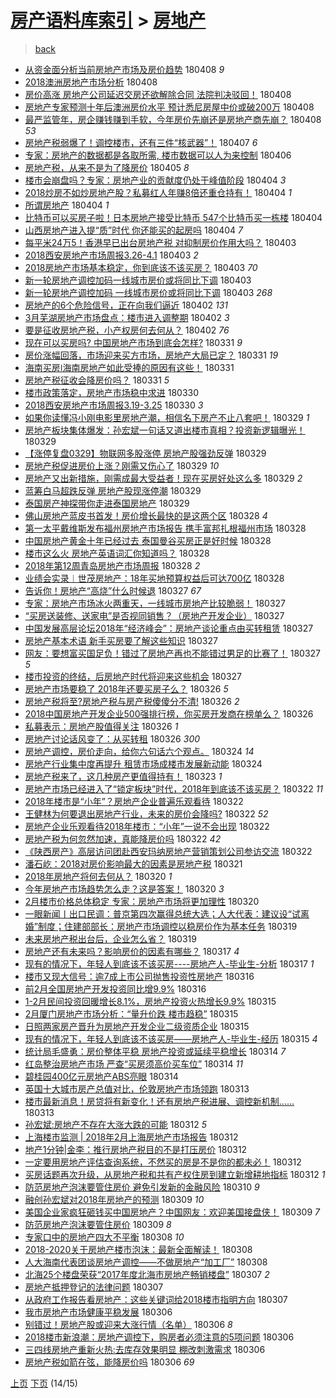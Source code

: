 [房产语料库索引](../../README.md)  > [房地产](房地产.md)
====
> [back](../README.md)

- [从资金面分析当前房地产市场及房价趋势](http://jkwz.applinzi.com/ittc/7089714259003180049.html#%E4%BB%8E%E8%B5%84%E9%87%91%E9%9D%A2%E5%88%86%E6%9E%90%E5%BD%93%E5%89%8D%E6%88%BF%E5%9C%B0%E4%BA%A7%E5%B8%82%E5%9C%BA%E5%8F%8A%E6%88%BF%E4%BB%B7%E8%B6%8B%E5%8A%BF) 180408 *9* 
- [2018澳洲房地产市场分析](http://jkwz.applinzi.com/ittc/7089667493545378826.html#2018%E6%BE%B3%E6%B4%B2%E6%88%BF%E5%9C%B0%E4%BA%A7%E5%B8%82%E5%9C%BA%E5%88%86%E6%9E%90) 180408  
- [房价高涨 房地产公司延迟交房还欲解除合同 法院判决驳回！](http://jkwz.applinzi.com/ittc/7089649838545437702.html#%E6%88%BF%E4%BB%B7%E9%AB%98%E6%B6%A8+%E6%88%BF%E5%9C%B0%E4%BA%A7%E5%85%AC%E5%8F%B8%E5%BB%B6%E8%BF%9F%E4%BA%A4%E6%88%BF%E8%BF%98%E6%AC%B2%E8%A7%A3%E9%99%A4%E5%90%88%E5%90%8C+%E6%B3%95%E9%99%A2%E5%88%A4%E5%86%B3%E9%A9%B3%E5%9B%9E%EF%BC%81) 180408  
- [房地产专家预测十年后澳洲房价水平 预计悉尼房屋中价或破200万](http://jkwz.applinzi.com/ittc/7089544862309549073.html#%E6%88%BF%E5%9C%B0%E4%BA%A7%E4%B8%93%E5%AE%B6%E9%A2%84%E6%B5%8B%E5%8D%81%E5%B9%B4%E5%90%8E%E6%BE%B3%E6%B4%B2%E6%88%BF%E4%BB%B7%E6%B0%B4%E5%B9%B3+%E9%A2%84%E8%AE%A1%E6%82%89%E5%B0%BC%E6%88%BF%E5%B1%8B%E4%B8%AD%E4%BB%B7%E6%88%96%E7%A0%B4200%E4%B8%87) 180408  
- [最严监管年，房企赚钱赚到手软，今年房价先崩还是房地产商先崩？](http://jkwz.applinzi.com/ittc/7089497285744657425.html#%E6%9C%80%E4%B8%A5%E7%9B%91%E7%AE%A1%E5%B9%B4%EF%BC%8C%E6%88%BF%E4%BC%81%E8%B5%9A%E9%92%B1%E8%B5%9A%E5%88%B0%E6%89%8B%E8%BD%AF%EF%BC%8C%E4%BB%8A%E5%B9%B4%E6%88%BF%E4%BB%B7%E5%85%88%E5%B4%A9%E8%BF%98%E6%98%AF%E6%88%BF%E5%9C%B0%E4%BA%A7%E5%95%86%E5%85%88%E5%B4%A9%EF%BC%9F) 180408 *53* 
- [房地产税弱爆了！调控楼市，还有三件“核武器”！](http://jkwz.applinzi.com/ittc/7089268443079771152.html#%E6%88%BF%E5%9C%B0%E4%BA%A7%E7%A8%8E%E5%BC%B1%E7%88%86%E4%BA%86%EF%BC%81%E8%B0%83%E6%8E%A7%E6%A5%BC%E5%B8%82%EF%BC%8C%E8%BF%98%E6%9C%89%E4%B8%89%E4%BB%B6%E2%80%9C%E6%A0%B8%E6%AD%A6%E5%99%A8%E2%80%9D%EF%BC%81) 180407 *6* 
- [专家：房地产的数据都是各取所需, 楼市数据可以人为来控制](http://jkwz.applinzi.com/ittc/7088847467615618059.html#%E4%B8%93%E5%AE%B6%EF%BC%9A%E6%88%BF%E5%9C%B0%E4%BA%A7%E7%9A%84%E6%95%B0%E6%8D%AE%E9%83%BD%E6%98%AF%E5%90%84%E5%8F%96%E6%89%80%E9%9C%80%2C+%E6%A5%BC%E5%B8%82%E6%95%B0%E6%8D%AE%E5%8F%AF%E4%BB%A5%E4%BA%BA%E4%B8%BA%E6%9D%A5%E6%8E%A7%E5%88%B6) 180406  
- [房地产税，从来不是为了降房价](http://jkwz.applinzi.com/ittc/7088538697068971019.html#%E6%88%BF%E5%9C%B0%E4%BA%A7%E7%A8%8E%EF%BC%8C%E4%BB%8E%E6%9D%A5%E4%B8%8D%E6%98%AF%E4%B8%BA%E4%BA%86%E9%99%8D%E6%88%BF%E4%BB%B7) 180405 *8* 
- [楼市会崩盘吗？专家：房地产业的贡献度仍处于峰值阶段](http://jkwz.applinzi.com/ittc/7088206471810778129.html#%E6%A5%BC%E5%B8%82%E4%BC%9A%E5%B4%A9%E7%9B%98%E5%90%97%EF%BC%9F%E4%B8%93%E5%AE%B6%EF%BC%9A%E6%88%BF%E5%9C%B0%E4%BA%A7%E4%B8%9A%E7%9A%84%E8%B4%A1%E7%8C%AE%E5%BA%A6%E4%BB%8D%E5%A4%84%E4%BA%8E%E5%B3%B0%E5%80%BC%E9%98%B6%E6%AE%B5) 180404 *3* 
- [2018炒房不如炒房地产股？私募红人年赚8倍还重仓持有！](http://jkwz.applinzi.com/ittc/7088132678778094598.html#2018%E7%82%92%E6%88%BF%E4%B8%8D%E5%A6%82%E7%82%92%E6%88%BF%E5%9C%B0%E4%BA%A7%E8%82%A1%EF%BC%9F%E7%A7%81%E5%8B%9F%E7%BA%A2%E4%BA%BA%E5%B9%B4%E8%B5%9A8%E5%80%8D%E8%BF%98%E9%87%8D%E4%BB%93%E6%8C%81%E6%9C%89%EF%BC%81) 180404 *1* 
- [所谓房地产](http://jkwz.applinzi.com/ittc/7088067734057518091.html#%E6%89%80%E8%B0%93%E6%88%BF%E5%9C%B0%E4%BA%A7) 180404 *1* 
- [比特币可以买房子啦！日本房地产接受比特币 547个比特币买一栋楼](http://jkwz.applinzi.com/ittc/7088064782651622407.html#%E6%AF%94%E7%89%B9%E5%B8%81%E5%8F%AF%E4%BB%A5%E4%B9%B0%E6%88%BF%E5%AD%90%E5%95%A6%EF%BC%81%E6%97%A5%E6%9C%AC%E6%88%BF%E5%9C%B0%E4%BA%A7%E6%8E%A5%E5%8F%97%E6%AF%94%E7%89%B9%E5%B8%81+547%E4%B8%AA%E6%AF%94%E7%89%B9%E5%B8%81%E4%B9%B0%E4%B8%80%E6%A0%8B%E6%A5%BC) 180404  
- [山西房地产进入提“质”时代 你还能买的起房吗](http://jkwz.applinzi.com/ittc/7088050770371150855.html#%E5%B1%B1%E8%A5%BF%E6%88%BF%E5%9C%B0%E4%BA%A7%E8%BF%9B%E5%85%A5%E6%8F%90%E2%80%9C%E8%B4%A8%E2%80%9D%E6%97%B6%E4%BB%A3+%E4%BD%A0%E8%BF%98%E8%83%BD%E4%B9%B0%E7%9A%84%E8%B5%B7%E6%88%BF%E5%90%97) 180404 *7* 
- [每平米24万5！香港早已出台房地产税 对抑制房价作用大吗？](http://jkwz.applinzi.com/ittc/7087779764083622929.html#%E6%AF%8F%E5%B9%B3%E7%B1%B324%E4%B8%875%EF%BC%81%E9%A6%99%E6%B8%AF%E6%97%A9%E5%B7%B2%E5%87%BA%E5%8F%B0%E6%88%BF%E5%9C%B0%E4%BA%A7%E7%A8%8E+%E5%AF%B9%E6%8A%91%E5%88%B6%E6%88%BF%E4%BB%B7%E4%BD%9C%E7%94%A8%E5%A4%A7%E5%90%97%EF%BC%9F) 180403  
- [2018西安房地产市场周报3.26-4.1](http://jkwz.applinzi.com/ittc/7087771362951431178.html#2018%E8%A5%BF%E5%AE%89%E6%88%BF%E5%9C%B0%E4%BA%A7%E5%B8%82%E5%9C%BA%E5%91%A8%E6%8A%A53.26-4.1) 180403 *2* 
- [2018房地产市场基本稳定，你到底该不该买房？](http://jkwz.applinzi.com/ittc/7087738000350118919.html#2018%E6%88%BF%E5%9C%B0%E4%BA%A7%E5%B8%82%E5%9C%BA%E5%9F%BA%E6%9C%AC%E7%A8%B3%E5%AE%9A%EF%BC%8C%E4%BD%A0%E5%88%B0%E5%BA%95%E8%AF%A5%E4%B8%8D%E8%AF%A5%E4%B9%B0%E6%88%BF%EF%BC%9F) 180403 *70* 
- [新一轮房地产调控加码一线城市房价或将同比下调](http://jkwz.applinzi.com/ittc/7087663317512619015.html#%E6%96%B0%E4%B8%80%E8%BD%AE%E6%88%BF%E5%9C%B0%E4%BA%A7%E8%B0%83%E6%8E%A7%E5%8A%A0%E7%A0%81%E4%B8%80%E7%BA%BF%E5%9F%8E%E5%B8%82%E6%88%BF%E4%BB%B7%E6%88%96%E5%B0%86%E5%90%8C%E6%AF%94%E4%B8%8B%E8%B0%83) 180403  
- [新一轮房地产调控加码 一线城市房价或将同比下调](http://jkwz.applinzi.com/ittc/7087646378513925131.html#%E6%96%B0%E4%B8%80%E8%BD%AE%E6%88%BF%E5%9C%B0%E4%BA%A7%E8%B0%83%E6%8E%A7%E5%8A%A0%E7%A0%81+%E4%B8%80%E7%BA%BF%E5%9F%8E%E5%B8%82%E6%88%BF%E4%BB%B7%E6%88%96%E5%B0%86%E5%90%8C%E6%AF%94%E4%B8%8B%E8%B0%83) 180403 *268* 
- [房地产的6个危险信号，正在向我们逼近](http://jkwz.applinzi.com/ittc/7087436902452167687.html#%E6%88%BF%E5%9C%B0%E4%BA%A7%E7%9A%846%E4%B8%AA%E5%8D%B1%E9%99%A9%E4%BF%A1%E5%8F%B7%EF%BC%8C%E6%AD%A3%E5%9C%A8%E5%90%91%E6%88%91%E4%BB%AC%E9%80%BC%E8%BF%91) 180402 *131* 
- [3月芜湖房地产市场盘点：楼市进入调整期](http://jkwz.applinzi.com/ittc/7087344026225476615.html#3%E6%9C%88%E8%8A%9C%E6%B9%96%E6%88%BF%E5%9C%B0%E4%BA%A7%E5%B8%82%E5%9C%BA%E7%9B%98%E7%82%B9%EF%BC%9A%E6%A5%BC%E5%B8%82%E8%BF%9B%E5%85%A5%E8%B0%83%E6%95%B4%E6%9C%9F) 180402 *3* 
- [要是征收房地产税，小产权房何去何从？](http://jkwz.applinzi.com/ittc/7087291353551864848.html#%E8%A6%81%E6%98%AF%E5%BE%81%E6%94%B6%E6%88%BF%E5%9C%B0%E4%BA%A7%E7%A8%8E%EF%BC%8C%E5%B0%8F%E4%BA%A7%E6%9D%83%E6%88%BF%E4%BD%95%E5%8E%BB%E4%BD%95%E4%BB%8E%EF%BC%9F) 180402 *76* 
- [现在可以买房吗? 中国房地产市场到底会怎样?](http://jkwz.applinzi.com/ittc/7086748365092291590.html#%E7%8E%B0%E5%9C%A8%E5%8F%AF%E4%BB%A5%E4%B9%B0%E6%88%BF%E5%90%97%3F+%E4%B8%AD%E5%9B%BD%E6%88%BF%E5%9C%B0%E4%BA%A7%E5%B8%82%E5%9C%BA%E5%88%B0%E5%BA%95%E4%BC%9A%E6%80%8E%E6%A0%B7%3F) 180331 *9* 
- [房价涨幅回落，市场迎来买方市场，房地产大局已定？](http://jkwz.applinzi.com/ittc/7086721203941409802.html#%E6%88%BF%E4%BB%B7%E6%B6%A8%E5%B9%85%E5%9B%9E%E8%90%BD%EF%BC%8C%E5%B8%82%E5%9C%BA%E8%BF%8E%E6%9D%A5%E4%B9%B0%E6%96%B9%E5%B8%82%E5%9C%BA%EF%BC%8C%E6%88%BF%E5%9C%B0%E4%BA%A7%E5%A4%A7%E5%B1%80%E5%B7%B2%E5%AE%9A%EF%BC%9F) 180331 *19* 
- [海南买房ǀ海南房地产如此受捧的原因有这些！](http://jkwz.applinzi.com/ittc/7086671173918393360.html#%E6%B5%B7%E5%8D%97%E4%B9%B0%E6%88%BF%C7%80%E6%B5%B7%E5%8D%97%E6%88%BF%E5%9C%B0%E4%BA%A7%E5%A6%82%E6%AD%A4%E5%8F%97%E6%8D%A7%E7%9A%84%E5%8E%9F%E5%9B%A0%E6%9C%89%E8%BF%99%E4%BA%9B%EF%BC%81) 180331  
- [房地产税征收会降房价吗？](http://jkwz.applinzi.com/ittc/7086544951318152203.html#%E6%88%BF%E5%9C%B0%E4%BA%A7%E7%A8%8E%E5%BE%81%E6%94%B6%E4%BC%9A%E9%99%8D%E6%88%BF%E4%BB%B7%E5%90%97%EF%BC%9F) 180331 *5* 
- [楼市政策落定，房地产市场稳中求进](http://jkwz.applinzi.com/ittc/7086289785574654983.html#%E6%A5%BC%E5%B8%82%E6%94%BF%E7%AD%96%E8%90%BD%E5%AE%9A%EF%BC%8C%E6%88%BF%E5%9C%B0%E4%BA%A7%E5%B8%82%E5%9C%BA%E7%A8%B3%E4%B8%AD%E6%B1%82%E8%BF%9B) 180330  
- [2018西安房地产市场周报3.19-3.25](http://jkwz.applinzi.com/ittc/7086270232706679819.html#2018%E8%A5%BF%E5%AE%89%E6%88%BF%E5%9C%B0%E4%BA%A7%E5%B8%82%E5%9C%BA%E5%91%A8%E6%8A%A53.19-3.25) 180330 *3* 
- [如果你读懂冯小刚电影里房地产潮，相信名下房产不止八套吧！](http://jkwz.applinzi.com/ittc/7085963984857728010.html#%E5%A6%82%E6%9E%9C%E4%BD%A0%E8%AF%BB%E6%87%82%E5%86%AF%E5%B0%8F%E5%88%9A%E7%94%B5%E5%BD%B1%E9%87%8C%E6%88%BF%E5%9C%B0%E4%BA%A7%E6%BD%AE%EF%BC%8C%E7%9B%B8%E4%BF%A1%E5%90%8D%E4%B8%8B%E6%88%BF%E4%BA%A7%E4%B8%8D%E6%AD%A2%E5%85%AB%E5%A5%97%E5%90%A7%EF%BC%81) 180329 *1* 
- [房地产板块集体爆发：孙宏斌一句话又道出楼市真相？投资新逻辑曝光！](http://jkwz.applinzi.com/ittc/7085945771834999824.html#%E6%88%BF%E5%9C%B0%E4%BA%A7%E6%9D%BF%E5%9D%97%E9%9B%86%E4%BD%93%E7%88%86%E5%8F%91%EF%BC%9A%E5%AD%99%E5%AE%8F%E6%96%8C%E4%B8%80%E5%8F%A5%E8%AF%9D%E5%8F%88%E9%81%93%E5%87%BA%E6%A5%BC%E5%B8%82%E7%9C%9F%E7%9B%B8%EF%BC%9F%E6%8A%95%E8%B5%84%E6%96%B0%E9%80%BB%E8%BE%91%E6%9B%9D%E5%85%89%EF%BC%81) 180329  
- [【涨停复盘0329】物联网多股涨停 房地产股强劲反弹](http://jkwz.applinzi.com/ittc/7085938441206629393.html#%E3%80%90%E6%B6%A8%E5%81%9C%E5%A4%8D%E7%9B%980329%E3%80%91%E7%89%A9%E8%81%94%E7%BD%91%E5%A4%9A%E8%82%A1%E6%B6%A8%E5%81%9C+%E6%88%BF%E5%9C%B0%E4%BA%A7%E8%82%A1%E5%BC%BA%E5%8A%B2%E5%8F%8D%E5%BC%B9) 180329  
- [房地产税促进房价上涨？刚需又伤心了](http://jkwz.applinzi.com/ittc/7085924267869078539.html#%E6%88%BF%E5%9C%B0%E4%BA%A7%E7%A8%8E%E4%BF%83%E8%BF%9B%E6%88%BF%E4%BB%B7%E4%B8%8A%E6%B6%A8%EF%BC%9F%E5%88%9A%E9%9C%80%E5%8F%88%E4%BC%A4%E5%BF%83%E4%BA%86) 180329 *10* 
- [房地产又出新措施，刚需成最大受益者！现在买房好处这么多](http://jkwz.applinzi.com/ittc/7085917487634056202.html#%E6%88%BF%E5%9C%B0%E4%BA%A7%E5%8F%88%E5%87%BA%E6%96%B0%E6%8E%AA%E6%96%BD%EF%BC%8C%E5%88%9A%E9%9C%80%E6%88%90%E6%9C%80%E5%A4%A7%E5%8F%97%E7%9B%8A%E8%80%85%EF%BC%81%E7%8E%B0%E5%9C%A8%E4%B9%B0%E6%88%BF%E5%A5%BD%E5%A4%84%E8%BF%99%E4%B9%88%E5%A4%9A) 180329 *2* 
- [蓝筹白马超跌反弹 房地产股现涨停潮](http://jkwz.applinzi.com/ittc/7085915374921188362.html#%E8%93%9D%E7%AD%B9%E7%99%BD%E9%A9%AC%E8%B6%85%E8%B7%8C%E5%8F%8D%E5%BC%B9+%E6%88%BF%E5%9C%B0%E4%BA%A7%E8%82%A1%E7%8E%B0%E6%B6%A8%E5%81%9C%E6%BD%AE) 180329  
- [泰国房产神探带你走进泰国房地产](http://jkwz.applinzi.com/ittc/7085850386865062919.html#%E6%B3%B0%E5%9B%BD%E6%88%BF%E4%BA%A7%E7%A5%9E%E6%8E%A2%E5%B8%A6%E4%BD%A0%E8%B5%B0%E8%BF%9B%E6%B3%B0%E5%9B%BD%E6%88%BF%E5%9C%B0%E4%BA%A7) 180329  
- [佛山房地产蓝皮书首发！房价增长最快的是这两个区](http://jkwz.applinzi.com/ittc/7085622605229065227.html#%E4%BD%9B%E5%B1%B1%E6%88%BF%E5%9C%B0%E4%BA%A7%E8%93%9D%E7%9A%AE%E4%B9%A6%E9%A6%96%E5%8F%91%EF%BC%81%E6%88%BF%E4%BB%B7%E5%A2%9E%E9%95%BF%E6%9C%80%E5%BF%AB%E7%9A%84%E6%98%AF%E8%BF%99%E4%B8%A4%E4%B8%AA%E5%8C%BA) 180328 *4* 
- [第一太平戴维斯发布福州房地产市场报告 携手富邦扎根福州市场](http://jkwz.applinzi.com/ittc/7085551214639186955.html#%E7%AC%AC%E4%B8%80%E5%A4%AA%E5%B9%B3%E6%88%B4%E7%BB%B4%E6%96%AF%E5%8F%91%E5%B8%83%E7%A6%8F%E5%B7%9E%E6%88%BF%E5%9C%B0%E4%BA%A7%E5%B8%82%E5%9C%BA%E6%8A%A5%E5%91%8A+%E6%90%BA%E6%89%8B%E5%AF%8C%E9%82%A6%E6%89%8E%E6%A0%B9%E7%A6%8F%E5%B7%9E%E5%B8%82%E5%9C%BA) 180328  
- [中国房地产黄金十年已经过去 泰国曼谷买房正是好时候](http://jkwz.applinzi.com/ittc/7085537095072613392.html#%E4%B8%AD%E5%9B%BD%E6%88%BF%E5%9C%B0%E4%BA%A7%E9%BB%84%E9%87%91%E5%8D%81%E5%B9%B4%E5%B7%B2%E7%BB%8F%E8%BF%87%E5%8E%BB+%E6%B3%B0%E5%9B%BD%E6%9B%BC%E8%B0%B7%E4%B9%B0%E6%88%BF%E6%AD%A3%E6%98%AF%E5%A5%BD%E6%97%B6%E5%80%99) 180328  
- [楼市这么火 房地产英语词汇你知道吗？](http://jkwz.applinzi.com/ittc/7085497129667920912.html#%E6%A5%BC%E5%B8%82%E8%BF%99%E4%B9%88%E7%81%AB+%E6%88%BF%E5%9C%B0%E4%BA%A7%E8%8B%B1%E8%AF%AD%E8%AF%8D%E6%B1%87%E4%BD%A0%E7%9F%A5%E9%81%93%E5%90%97%EF%BC%9F) 180328  
- [2018年第12周青岛房地产市场周报](http://jkwz.applinzi.com/ittc/7085470469614732299.html#2018%E5%B9%B4%E7%AC%AC12%E5%91%A8%E9%9D%92%E5%B2%9B%E6%88%BF%E5%9C%B0%E4%BA%A7%E5%B8%82%E5%9C%BA%E5%91%A8%E6%8A%A5) 180328 *2* 
- [业绩会实录︱世茂房地产：18年买地预算权益后可达700亿](http://jkwz.applinzi.com/ittc/7085463418016629777.html#%E4%B8%9A%E7%BB%A9%E4%BC%9A%E5%AE%9E%E5%BD%95%EF%B8%B1%E4%B8%96%E8%8C%82%E6%88%BF%E5%9C%B0%E4%BA%A7%EF%BC%9A18%E5%B9%B4%E4%B9%B0%E5%9C%B0%E9%A2%84%E7%AE%97%E6%9D%83%E7%9B%8A%E5%90%8E%E5%8F%AF%E8%BE%BE700%E4%BA%BF) 180328  
- [告诉你！房地产“高烧”什么时候退](http://jkwz.applinzi.com/ittc/7085094652946678801.html#%E5%91%8A%E8%AF%89%E4%BD%A0%EF%BC%81%E6%88%BF%E5%9C%B0%E4%BA%A7%E2%80%9C%E9%AB%98%E7%83%A7%E2%80%9D%E4%BB%80%E4%B9%88%E6%97%B6%E5%80%99%E9%80%80) 180327 *67* 
- [专家：房地产市场冰火两重天，一线城市房地产比较脆弱！](http://jkwz.applinzi.com/ittc/7085215601545184272.html#%E4%B8%93%E5%AE%B6%EF%BC%9A%E6%88%BF%E5%9C%B0%E4%BA%A7%E5%B8%82%E5%9C%BA%E5%86%B0%E7%81%AB%E4%B8%A4%E9%87%8D%E5%A4%A9%EF%BC%8C%E4%B8%80%E7%BA%BF%E5%9F%8E%E5%B8%82%E6%88%BF%E5%9C%B0%E4%BA%A7%E6%AF%94%E8%BE%83%E8%84%86%E5%BC%B1%EF%BC%81) 180327  
- [“买房送装修、送家电”是否视同销售？（房地产开发企业）](http://jkwz.applinzi.com/ittc/7085150177692484625.html#%E2%80%9C%E4%B9%B0%E6%88%BF%E9%80%81%E8%A3%85%E4%BF%AE%E3%80%81%E9%80%81%E5%AE%B6%E7%94%B5%E2%80%9D%E6%98%AF%E5%90%A6%E8%A7%86%E5%90%8C%E9%94%80%E5%94%AE%EF%BC%9F%EF%BC%88%E6%88%BF%E5%9C%B0%E4%BA%A7%E5%BC%80%E5%8F%91%E4%BC%81%E4%B8%9A%EF%BC%89) 180327  
- [中国发展高层论坛2018年“经济峰会”：房地产谈论重点由买转租赁](http://jkwz.applinzi.com/ittc/7085117042669913099.html#%E4%B8%AD%E5%9B%BD%E5%8F%91%E5%B1%95%E9%AB%98%E5%B1%82%E8%AE%BA%E5%9D%9B2018%E5%B9%B4%E2%80%9C%E7%BB%8F%E6%B5%8E%E5%B3%B0%E4%BC%9A%E2%80%9D%EF%BC%9A%E6%88%BF%E5%9C%B0%E4%BA%A7%E8%B0%88%E8%AE%BA%E9%87%8D%E7%82%B9%E7%94%B1%E4%B9%B0%E8%BD%AC%E7%A7%9F%E8%B5%81) 180327  
- [房地产基本术语 新手买房要了解这些知识](http://jkwz.applinzi.com/ittc/7085096474037978128.html#%E6%88%BF%E5%9C%B0%E4%BA%A7%E5%9F%BA%E6%9C%AC%E6%9C%AF%E8%AF%AD+%E6%96%B0%E6%89%8B%E4%B9%B0%E6%88%BF%E8%A6%81%E4%BA%86%E8%A7%A3%E8%BF%99%E4%BA%9B%E7%9F%A5%E8%AF%86) 180327  
- [网友：要想富买国足负！错过了房地产再也不能错过男足的比赛了！](http://jkwz.applinzi.com/ittc/7084913917635855366.html#%E7%BD%91%E5%8F%8B%EF%BC%9A%E8%A6%81%E6%83%B3%E5%AF%8C%E4%B9%B0%E5%9B%BD%E8%B6%B3%E8%B4%9F%EF%BC%81%E9%94%99%E8%BF%87%E4%BA%86%E6%88%BF%E5%9C%B0%E4%BA%A7%E5%86%8D%E4%B9%9F%E4%B8%8D%E8%83%BD%E9%94%99%E8%BF%87%E7%94%B7%E8%B6%B3%E7%9A%84%E6%AF%94%E8%B5%9B%E4%BA%86%EF%BC%81) 180327 *5* 
- [楼市投资的终结，后房地产时代将迎来这些机会](http://jkwz.applinzi.com/ittc/7085079605415511050.html#%E6%A5%BC%E5%B8%82%E6%8A%95%E8%B5%84%E7%9A%84%E7%BB%88%E7%BB%93%EF%BC%8C%E5%90%8E%E6%88%BF%E5%9C%B0%E4%BA%A7%E6%97%B6%E4%BB%A3%E5%B0%86%E8%BF%8E%E6%9D%A5%E8%BF%99%E4%BA%9B%E6%9C%BA%E4%BC%9A) 180327  
- [房地产市场要稳了 2018年还要买房子么？](http://jkwz.applinzi.com/ittc/7084841181701997575.html#%E6%88%BF%E5%9C%B0%E4%BA%A7%E5%B8%82%E5%9C%BA%E8%A6%81%E7%A8%B3%E4%BA%86+2018%E5%B9%B4%E8%BF%98%E8%A6%81%E4%B9%B0%E6%88%BF%E5%AD%90%E4%B9%88%EF%BC%9F) 180326 *5* 
- [房地产税将至?房地产税与房产税傻傻分不清!](http://jkwz.applinzi.com/ittc/7084801163264525322.html#%E6%88%BF%E5%9C%B0%E4%BA%A7%E7%A8%8E%E5%B0%86%E8%87%B3%3F%E6%88%BF%E5%9C%B0%E4%BA%A7%E7%A8%8E%E4%B8%8E%E6%88%BF%E4%BA%A7%E7%A8%8E%E5%82%BB%E5%82%BB%E5%88%86%E4%B8%8D%E6%B8%85%21) 180326 *2* 
- [2018中国房地产开发企业500强排行榜，你买房开发商在榜单么？](http://jkwz.applinzi.com/ittc/7084789229152633866.html#2018%E4%B8%AD%E5%9B%BD%E6%88%BF%E5%9C%B0%E4%BA%A7%E5%BC%80%E5%8F%91%E4%BC%81%E4%B8%9A500%E5%BC%BA%E6%8E%92%E8%A1%8C%E6%A6%9C%EF%BC%8C%E4%BD%A0%E4%B9%B0%E6%88%BF%E5%BC%80%E5%8F%91%E5%95%86%E5%9C%A8%E6%A6%9C%E5%8D%95%E4%B9%88%EF%BC%9F) 180326  
- [私募表示：房地产股值得关注](http://jkwz.applinzi.com/ittc/7084693629165896720.html#%E7%A7%81%E5%8B%9F%E8%A1%A8%E7%A4%BA%EF%BC%9A%E6%88%BF%E5%9C%B0%E4%BA%A7%E8%82%A1%E5%80%BC%E5%BE%97%E5%85%B3%E6%B3%A8) 180326 *1* 
- [房地产讨论话风变了：从买转租](http://jkwz.applinzi.com/ittc/7084677579036689415.html#%E6%88%BF%E5%9C%B0%E4%BA%A7%E8%AE%A8%E8%AE%BA%E8%AF%9D%E9%A3%8E%E5%8F%98%E4%BA%86%EF%BC%9A%E4%BB%8E%E4%B9%B0%E8%BD%AC%E7%A7%9F) 180326 *300* 
- [房地产调控，房价走向，给你六句话六个观点。](http://jkwz.applinzi.com/ittc/7084096708890067985.html#%E6%88%BF%E5%9C%B0%E4%BA%A7%E8%B0%83%E6%8E%A7%EF%BC%8C%E6%88%BF%E4%BB%B7%E8%B5%B0%E5%90%91%EF%BC%8C%E7%BB%99%E4%BD%A0%E5%85%AD%E5%8F%A5%E8%AF%9D%E5%85%AD%E4%B8%AA%E8%A7%82%E7%82%B9%E3%80%82) 180324 *14* 
- [房地产行业集中度再提升 租赁市场成楼市发展新动能](http://jkwz.applinzi.com/ittc/7083998799536325639.html#%E6%88%BF%E5%9C%B0%E4%BA%A7%E8%A1%8C%E4%B8%9A%E9%9B%86%E4%B8%AD%E5%BA%A6%E5%86%8D%E6%8F%90%E5%8D%87+%E7%A7%9F%E8%B5%81%E5%B8%82%E5%9C%BA%E6%88%90%E6%A5%BC%E5%B8%82%E5%8F%91%E5%B1%95%E6%96%B0%E5%8A%A8%E8%83%BD) 180324  
- [房地产税来了，这几种房产更值得持有！](http://jkwz.applinzi.com/ittc/7083662808892048400.html#%E6%88%BF%E5%9C%B0%E4%BA%A7%E7%A8%8E%E6%9D%A5%E4%BA%86%EF%BC%8C%E8%BF%99%E5%87%A0%E7%A7%8D%E6%88%BF%E4%BA%A7%E6%9B%B4%E5%80%BC%E5%BE%97%E6%8C%81%E6%9C%89%EF%BC%81) 180323 *1* 
- [房地产市场已经进入了“锁定板块”时代，2018年到底该不该买房？](http://jkwz.applinzi.com/ittc/7083429880677270544.html#%E6%88%BF%E5%9C%B0%E4%BA%A7%E5%B8%82%E5%9C%BA%E5%B7%B2%E7%BB%8F%E8%BF%9B%E5%85%A5%E4%BA%86%E2%80%9C%E9%94%81%E5%AE%9A%E6%9D%BF%E5%9D%97%E2%80%9D%E6%97%B6%E4%BB%A3%EF%BC%8C2018%E5%B9%B4%E5%88%B0%E5%BA%95%E8%AF%A5%E4%B8%8D%E8%AF%A5%E4%B9%B0%E6%88%BF%EF%BC%9F) 180322 *11* 
- [2018年楼市是“小年”？房地产企业普遍乐观看待](http://jkwz.applinzi.com/ittc/7083416629583283206.html#2018%E5%B9%B4%E6%A5%BC%E5%B8%82%E6%98%AF%E2%80%9C%E5%B0%8F%E5%B9%B4%E2%80%9D%EF%BC%9F%E6%88%BF%E5%9C%B0%E4%BA%A7%E4%BC%81%E4%B8%9A%E6%99%AE%E9%81%8D%E4%B9%90%E8%A7%82%E7%9C%8B%E5%BE%85) 180322  
- [王健林为何要退出房地产行业，未来的房价会降吗?](http://jkwz.applinzi.com/ittc/7083356648649524241.html#%E7%8E%8B%E5%81%A5%E6%9E%97%E4%B8%BA%E4%BD%95%E8%A6%81%E9%80%80%E5%87%BA%E6%88%BF%E5%9C%B0%E4%BA%A7%E8%A1%8C%E4%B8%9A%EF%BC%8C%E6%9C%AA%E6%9D%A5%E7%9A%84%E6%88%BF%E4%BB%B7%E4%BC%9A%E9%99%8D%E5%90%97%3F) 180322 *52* 
- [房地产企业乐观看待2018年楼市：“小年”一说不会出现](http://jkwz.applinzi.com/ittc/7083351399826195466.html#%E6%88%BF%E5%9C%B0%E4%BA%A7%E4%BC%81%E4%B8%9A%E4%B9%90%E8%A7%82%E7%9C%8B%E5%BE%852018%E5%B9%B4%E6%A5%BC%E5%B8%82%EF%BC%9A%E2%80%9C%E5%B0%8F%E5%B9%B4%E2%80%9D%E4%B8%80%E8%AF%B4%E4%B8%8D%E4%BC%9A%E5%87%BA%E7%8E%B0) 180322  
- [房地产税为何忽然加速，真能降房价吗](http://jkwz.applinzi.com/ittc/7083236575179965456.html#%E6%88%BF%E5%9C%B0%E4%BA%A7%E7%A8%8E%E4%B8%BA%E4%BD%95%E5%BF%BD%E7%84%B6%E5%8A%A0%E9%80%9F%EF%BC%8C%E7%9C%9F%E8%83%BD%E9%99%8D%E6%88%BF%E4%BB%B7%E5%90%97) 180322 *42* 
- [《陕西房产》高层访问团赴西安玛纳房地产营销策划公司参访交流](http://jkwz.applinzi.com/ittc/7083104349788308490.html#%E3%80%8A%E9%99%95%E8%A5%BF%E6%88%BF%E4%BA%A7%E3%80%8B%E9%AB%98%E5%B1%82%E8%AE%BF%E9%97%AE%E5%9B%A2%E8%B5%B4%E8%A5%BF%E5%AE%89%E7%8E%9B%E7%BA%B3%E6%88%BF%E5%9C%B0%E4%BA%A7%E8%90%A5%E9%94%80%E7%AD%96%E5%88%92%E5%85%AC%E5%8F%B8%E5%8F%82%E8%AE%BF%E4%BA%A4%E6%B5%81) 180322  
- [潘石屹：2018对房价影响最大的因素是房地产税](http://jkwz.applinzi.com/ittc/7082963807687410705.html#%E6%BD%98%E7%9F%B3%E5%B1%B9%EF%BC%9A2018%E5%AF%B9%E6%88%BF%E4%BB%B7%E5%BD%B1%E5%93%8D%E6%9C%80%E5%A4%A7%E7%9A%84%E5%9B%A0%E7%B4%A0%E6%98%AF%E6%88%BF%E5%9C%B0%E4%BA%A7%E7%A8%8E) 180321  
- [2018年房地产将何去何从？](http://jkwz.applinzi.com/ittc/7082644012760826891.html#2018%E5%B9%B4%E6%88%BF%E5%9C%B0%E4%BA%A7%E5%B0%86%E4%BD%95%E5%8E%BB%E4%BD%95%E4%BB%8E%EF%BC%9F) 180320 *1* 
- [今年房地产市场趋势怎么走？这是答案！](http://jkwz.applinzi.com/ittc/7082609132526109712.html#%E4%BB%8A%E5%B9%B4%E6%88%BF%E5%9C%B0%E4%BA%A7%E5%B8%82%E5%9C%BA%E8%B6%8B%E5%8A%BF%E6%80%8E%E4%B9%88%E8%B5%B0%EF%BC%9F%E8%BF%99%E6%98%AF%E7%AD%94%E6%A1%88%EF%BC%81) 180320 *3* 
- [2月楼市价格总体稳定 专家：房地产市场将更加理性](http://jkwz.applinzi.com/ittc/7082529807898510353.html#2%E6%9C%88%E6%A5%BC%E5%B8%82%E4%BB%B7%E6%A0%BC%E6%80%BB%E4%BD%93%E7%A8%B3%E5%AE%9A+%E4%B8%93%E5%AE%B6%EF%BC%9A%E6%88%BF%E5%9C%B0%E4%BA%A7%E5%B8%82%E5%9C%BA%E5%B0%86%E6%9B%B4%E5%8A%A0%E7%90%86%E6%80%A7) 180320  
- [一眼新闻丨出口民调：普京第四次赢得总统大选；人大代表：建议设“试离婚”制度；住建部部长：房地产市场调控以稳房价作为基本任务](http://jkwz.applinzi.com/ittc/7082189728504087559.html#%E4%B8%80%E7%9C%BC%E6%96%B0%E9%97%BB%E4%B8%A8%E5%87%BA%E5%8F%A3%E6%B0%91%E8%B0%83%EF%BC%9A%E6%99%AE%E4%BA%AC%E7%AC%AC%E5%9B%9B%E6%AC%A1%E8%B5%A2%E5%BE%97%E6%80%BB%E7%BB%9F%E5%A4%A7%E9%80%89%EF%BC%9B%E4%BA%BA%E5%A4%A7%E4%BB%A3%E8%A1%A8%EF%BC%9A%E5%BB%BA%E8%AE%AE%E8%AE%BE%E2%80%9C%E8%AF%95%E7%A6%BB%E5%A9%9A%E2%80%9D%E5%88%B6%E5%BA%A6%EF%BC%9B%E4%BD%8F%E5%BB%BA%E9%83%A8%E9%83%A8%E9%95%BF%EF%BC%9A%E6%88%BF%E5%9C%B0%E4%BA%A7%E5%B8%82%E5%9C%BA%E8%B0%83%E6%8E%A7%E4%BB%A5%E7%A8%B3%E6%88%BF%E4%BB%B7%E4%BD%9C%E4%B8%BA%E5%9F%BA%E6%9C%AC%E4%BB%BB%E5%8A%A1) 180319  
- [未来房地产税出台后，企业怎么省？](http://jkwz.applinzi.com/ittc/7082122804457899015.html#%E6%9C%AA%E6%9D%A5%E6%88%BF%E5%9C%B0%E4%BA%A7%E7%A8%8E%E5%87%BA%E5%8F%B0%E5%90%8E%EF%BC%8C%E4%BC%81%E4%B8%9A%E6%80%8E%E4%B9%88%E7%9C%81%EF%BC%9F) 180319  
- [房地产还有未来吗？影响房价的因素有哪些？](http://jkwz.applinzi.com/ittc/7081575597719684103.html#%E6%88%BF%E5%9C%B0%E4%BA%A7%E8%BF%98%E6%9C%89%E6%9C%AA%E6%9D%A5%E5%90%97%EF%BC%9F%E5%BD%B1%E5%93%8D%E6%88%BF%E4%BB%B7%E7%9A%84%E5%9B%A0%E7%B4%A0%E6%9C%89%E5%93%AA%E4%BA%9B%EF%BC%9F) 180317 *4* 
- [现有的情况下，年轻人到底该不该买房----房地产人-毕业生-分析](http://jkwz.applinzi.com/ittc/7081360622174602247.html#%E7%8E%B0%E6%9C%89%E7%9A%84%E6%83%85%E5%86%B5%E4%B8%8B%EF%BC%8C%E5%B9%B4%E8%BD%BB%E4%BA%BA%E5%88%B0%E5%BA%95%E8%AF%A5%E4%B8%8D%E8%AF%A5%E4%B9%B0%E6%88%BF----%E6%88%BF%E5%9C%B0%E4%BA%A7%E4%BA%BA-%E6%AF%95%E4%B8%9A%E7%94%9F-%E5%88%86%E6%9E%90) 180317 *1* 
- [楼市又现大信号：逾7成上市公司抛售投资性房地产](http://jkwz.applinzi.com/ittc/7081001671847314439.html#%E6%A5%BC%E5%B8%82%E5%8F%88%E7%8E%B0%E5%A4%A7%E4%BF%A1%E5%8F%B7%EF%BC%9A%E9%80%BE7%E6%88%90%E4%B8%8A%E5%B8%82%E5%85%AC%E5%8F%B8%E6%8A%9B%E5%94%AE%E6%8A%95%E8%B5%84%E6%80%A7%E6%88%BF%E5%9C%B0%E4%BA%A7) 180316  
- [前2月全国房地产开发投资同比增9.9%](http://jkwz.applinzi.com/ittc/7080994460572058635.html#%E5%89%8D2%E6%9C%88%E5%85%A8%E5%9B%BD%E6%88%BF%E5%9C%B0%E4%BA%A7%E5%BC%80%E5%8F%91%E6%8A%95%E8%B5%84%E5%90%8C%E6%AF%94%E5%A2%9E9.9%25) 180316  
- [1-2月民间投资回暖增长8.1%，房地产投资火热增长9.9%](http://jkwz.applinzi.com/ittc/7080805170969838599.html#1-2%E6%9C%88%E6%B0%91%E9%97%B4%E6%8A%95%E8%B5%84%E5%9B%9E%E6%9A%96%E5%A2%9E%E9%95%BF8.1%25%EF%BC%8C%E6%88%BF%E5%9C%B0%E4%BA%A7%E6%8A%95%E8%B5%84%E7%81%AB%E7%83%AD%E5%A2%9E%E9%95%BF9.9%25) 180315  
- [2月厦门房地产市场分析：“量升价跌 楼市趋稳”](http://jkwz.applinzi.com/ittc/7080430447782003722.html#2%E6%9C%88%E5%8E%A6%E9%97%A8%E6%88%BF%E5%9C%B0%E4%BA%A7%E5%B8%82%E5%9C%BA%E5%88%86%E6%9E%90%EF%BC%9A%E2%80%9C%E9%87%8F%E5%8D%87%E4%BB%B7%E8%B7%8C+%E6%A5%BC%E5%B8%82%E8%B6%8B%E7%A8%B3%E2%80%9D) 180315  
- [日照两家房产晋升为房地产开发企业二级资质企业](http://jkwz.applinzi.com/ittc/7080734413359154187.html#%E6%97%A5%E7%85%A7%E4%B8%A4%E5%AE%B6%E6%88%BF%E4%BA%A7%E6%99%8B%E5%8D%87%E4%B8%BA%E6%88%BF%E5%9C%B0%E4%BA%A7%E5%BC%80%E5%8F%91%E4%BC%81%E4%B8%9A%E4%BA%8C%E7%BA%A7%E8%B5%84%E8%B4%A8%E4%BC%81%E4%B8%9A) 180315  
- [现有的情况下，年轻人到底该不该买房——房地产人-毕业生-经历](http://jkwz.applinzi.com/ittc/7080723345400398859.html#%E7%8E%B0%E6%9C%89%E7%9A%84%E6%83%85%E5%86%B5%E4%B8%8B%EF%BC%8C%E5%B9%B4%E8%BD%BB%E4%BA%BA%E5%88%B0%E5%BA%95%E8%AF%A5%E4%B8%8D%E8%AF%A5%E4%B9%B0%E6%88%BF%E2%80%94%E2%80%94%E6%88%BF%E5%9C%B0%E4%BA%A7%E4%BA%BA-%E6%AF%95%E4%B8%9A%E7%94%9F-%E7%BB%8F%E5%8E%86) 180315 *4* 
- [统计局毛盛勇：房价整体平稳 房地产投资或延续平稳增长](http://jkwz.applinzi.com/ittc/7080315564902056970.html#%E7%BB%9F%E8%AE%A1%E5%B1%80%E6%AF%9B%E7%9B%9B%E5%8B%87%EF%BC%9A%E6%88%BF%E4%BB%B7%E6%95%B4%E4%BD%93%E5%B9%B3%E7%A8%B3+%E6%88%BF%E5%9C%B0%E4%BA%A7%E6%8A%95%E8%B5%84%E6%88%96%E5%BB%B6%E7%BB%AD%E5%B9%B3%E7%A8%B3%E5%A2%9E%E9%95%BF) 180314 *7* 
- [红岛整治房地产市场 严查“买房须高价买车位”](http://jkwz.applinzi.com/ittc/7080244079223112721.html#%E7%BA%A2%E5%B2%9B%E6%95%B4%E6%B2%BB%E6%88%BF%E5%9C%B0%E4%BA%A7%E5%B8%82%E5%9C%BA+%E4%B8%A5%E6%9F%A5%E2%80%9C%E4%B9%B0%E6%88%BF%E9%A1%BB%E9%AB%98%E4%BB%B7%E4%B9%B0%E8%BD%A6%E4%BD%8D%E2%80%9D) 180314 *11* 
- [碧桂园400亿元房地产ABS亮眼](http://jkwz.applinzi.com/ittc/7080160106010641425.html#%E7%A2%A7%E6%A1%82%E5%9B%AD400%E4%BA%BF%E5%85%83%E6%88%BF%E5%9C%B0%E4%BA%A7ABS%E4%BA%AE%E7%9C%BC) 180314  
- [英国十大城市房产总值对比，伦敦房地产市场领跑](http://jkwz.applinzi.com/ittc/7079899524191749127.html#%E8%8B%B1%E5%9B%BD%E5%8D%81%E5%A4%A7%E5%9F%8E%E5%B8%82%E6%88%BF%E4%BA%A7%E6%80%BB%E5%80%BC%E5%AF%B9%E6%AF%94%EF%BC%8C%E4%BC%A6%E6%95%A6%E6%88%BF%E5%9C%B0%E4%BA%A7%E5%B8%82%E5%9C%BA%E9%A2%86%E8%B7%91) 180313  
- [楼市最新消息！房贷将有新变化！还有房地产税进展、调控新机制……](http://jkwz.applinzi.com/ittc/7079762358128083984.html#%E6%A5%BC%E5%B8%82%E6%9C%80%E6%96%B0%E6%B6%88%E6%81%AF%EF%BC%81%E6%88%BF%E8%B4%B7%E5%B0%86%E6%9C%89%E6%96%B0%E5%8F%98%E5%8C%96%EF%BC%81%E8%BF%98%E6%9C%89%E6%88%BF%E5%9C%B0%E4%BA%A7%E7%A8%8E%E8%BF%9B%E5%B1%95%E3%80%81%E8%B0%83%E6%8E%A7%E6%96%B0%E6%9C%BA%E5%88%B6%E2%80%A6%E2%80%A6) 180313  
- [孙宏斌:房地产不存在大涨大跌的可能](http://jkwz.applinzi.com/ittc/7079700316432106513.html#%E5%AD%99%E5%AE%8F%E6%96%8C%3A%E6%88%BF%E5%9C%B0%E4%BA%A7%E4%B8%8D%E5%AD%98%E5%9C%A8%E5%A4%A7%E6%B6%A8%E5%A4%A7%E8%B7%8C%E7%9A%84%E5%8F%AF%E8%83%BD) 180312 *5* 
- [上海楼市监测 | 2018年2月上海房地产市场报告](http://jkwz.applinzi.com/ittc/7079637142357935120.html#%E4%B8%8A%E6%B5%B7%E6%A5%BC%E5%B8%82%E7%9B%91%E6%B5%8B+%7C+2018%E5%B9%B42%E6%9C%88%E4%B8%8A%E6%B5%B7%E6%88%BF%E5%9C%B0%E4%BA%A7%E5%B8%82%E5%9C%BA%E6%8A%A5%E5%91%8A) 180312  
- [地产1分钟|金李：推行房地产税目的不是打压房价](http://jkwz.applinzi.com/ittc/7079641388444812298.html#%E5%9C%B0%E4%BA%A71%E5%88%86%E9%92%9F%7C%E9%87%91%E6%9D%8E%EF%BC%9A%E6%8E%A8%E8%A1%8C%E6%88%BF%E5%9C%B0%E4%BA%A7%E7%A8%8E%E7%9B%AE%E7%9A%84%E4%B8%8D%E6%98%AF%E6%89%93%E5%8E%8B%E6%88%BF%E4%BB%B7) 180312  
- [一定要用房地产评估查询系统，不然买的房是不是你的都未必！](http://jkwz.applinzi.com/ittc/7079593582409548807.html#%E4%B8%80%E5%AE%9A%E8%A6%81%E7%94%A8%E6%88%BF%E5%9C%B0%E4%BA%A7%E8%AF%84%E4%BC%B0%E6%9F%A5%E8%AF%A2%E7%B3%BB%E7%BB%9F%EF%BC%8C%E4%B8%8D%E7%84%B6%E4%B9%B0%E7%9A%84%E6%88%BF%E6%98%AF%E4%B8%8D%E6%98%AF%E4%BD%A0%E7%9A%84%E9%83%BD%E6%9C%AA%E5%BF%85%EF%BC%81) 180312  
- [买房话题再次升级，从房地产税和共有产权住房到建立新增耕地指标](http://jkwz.applinzi.com/ittc/7079361597120447504.html#%E4%B9%B0%E6%88%BF%E8%AF%9D%E9%A2%98%E5%86%8D%E6%AC%A1%E5%8D%87%E7%BA%A7%EF%BC%8C%E4%BB%8E%E6%88%BF%E5%9C%B0%E4%BA%A7%E7%A8%8E%E5%92%8C%E5%85%B1%E6%9C%89%E4%BA%A7%E6%9D%83%E4%BD%8F%E6%88%BF%E5%88%B0%E5%BB%BA%E7%AB%8B%E6%96%B0%E5%A2%9E%E8%80%95%E5%9C%B0%E6%8C%87%E6%A0%87) 180312 *1* 
- [防范房地产泡沫要管住房价 避免引发新的金融风险](http://jkwz.applinzi.com/ittc/7078775736007918599.html#%E9%98%B2%E8%8C%83%E6%88%BF%E5%9C%B0%E4%BA%A7%E6%B3%A1%E6%B2%AB%E8%A6%81%E7%AE%A1%E4%BD%8F%E6%88%BF%E4%BB%B7+%E9%81%BF%E5%85%8D%E5%BC%95%E5%8F%91%E6%96%B0%E7%9A%84%E9%87%91%E8%9E%8D%E9%A3%8E%E9%99%A9) 180310 *9* 
- [融创孙宏斌对2018年房地产的预测](http://jkwz.applinzi.com/ittc/7078589099202315280.html#%E8%9E%8D%E5%88%9B%E5%AD%99%E5%AE%8F%E6%96%8C%E5%AF%B92018%E5%B9%B4%E6%88%BF%E5%9C%B0%E4%BA%A7%E7%9A%84%E9%A2%84%E6%B5%8B) 180309 *10* 
- [美国企业家疯狂砸钱买中国房地产？中国网友：欢迎美国接盘侠！](http://jkwz.applinzi.com/ittc/7078529833489662992.html#%E7%BE%8E%E5%9B%BD%E4%BC%81%E4%B8%9A%E5%AE%B6%E7%96%AF%E7%8B%82%E7%A0%B8%E9%92%B1%E4%B9%B0%E4%B8%AD%E5%9B%BD%E6%88%BF%E5%9C%B0%E4%BA%A7%EF%BC%9F%E4%B8%AD%E5%9B%BD%E7%BD%91%E5%8F%8B%EF%BC%9A%E6%AC%A2%E8%BF%8E%E7%BE%8E%E5%9B%BD%E6%8E%A5%E7%9B%98%E4%BE%A0%EF%BC%81) 180309 *7* 
- [防范房地产泡沫要管住房价](http://jkwz.applinzi.com/ittc/7078279084574770183.html#%E9%98%B2%E8%8C%83%E6%88%BF%E5%9C%B0%E4%BA%A7%E6%B3%A1%E6%B2%AB%E8%A6%81%E7%AE%A1%E4%BD%8F%E6%88%BF%E4%BB%B7) 180309 *8* 
- [专家口中的房地产四大不平衡](http://jkwz.applinzi.com/ittc/7078235261819683846.html#%E4%B8%93%E5%AE%B6%E5%8F%A3%E4%B8%AD%E7%9A%84%E6%88%BF%E5%9C%B0%E4%BA%A7%E5%9B%9B%E5%A4%A7%E4%B8%8D%E5%B9%B3%E8%A1%A1) 180308 *10* 
- [2018-2020关于房地产楼市泡沫：最新全面解读！](http://jkwz.applinzi.com/ittc/7078126285413155846.html#2018-2020%E5%85%B3%E4%BA%8E%E6%88%BF%E5%9C%B0%E4%BA%A7%E6%A5%BC%E5%B8%82%E6%B3%A1%E6%B2%AB%EF%BC%9A%E6%9C%80%E6%96%B0%E5%85%A8%E9%9D%A2%E8%A7%A3%E8%AF%BB%EF%BC%81) 180308  
- [人大海南代表团谈房地产调控——不做房地产“加工厂”](http://jkwz.applinzi.com/ittc/7078100553425224710.html#%E4%BA%BA%E5%A4%A7%E6%B5%B7%E5%8D%97%E4%BB%A3%E8%A1%A8%E5%9B%A2%E8%B0%88%E6%88%BF%E5%9C%B0%E4%BA%A7%E8%B0%83%E6%8E%A7%E2%80%94%E2%80%94%E4%B8%8D%E5%81%9A%E6%88%BF%E5%9C%B0%E4%BA%A7%E2%80%9C%E5%8A%A0%E5%B7%A5%E5%8E%82%E2%80%9D) 180308  
- [北海25个楼盘荣获“2017年度北海市房地产畅销楼盘”](http://jkwz.applinzi.com/ittc/7077802598453478417.html#%E5%8C%97%E6%B5%B725%E4%B8%AA%E6%A5%BC%E7%9B%98%E8%8D%A3%E8%8E%B7%E2%80%9C2017%E5%B9%B4%E5%BA%A6%E5%8C%97%E6%B5%B7%E5%B8%82%E6%88%BF%E5%9C%B0%E4%BA%A7%E7%95%85%E9%94%80%E6%A5%BC%E7%9B%98%E2%80%9D) 180307 *2* 
- [房地产抵押登记的法律问题](http://jkwz.applinzi.com/ittc/7077671085669876743.html#%E6%88%BF%E5%9C%B0%E4%BA%A7%E6%8A%B5%E6%8A%BC%E7%99%BB%E8%AE%B0%E7%9A%84%E6%B3%95%E5%BE%8B%E9%97%AE%E9%A2%98) 180307  
- [从政府工作报告看房地产：这些关键词给2018楼市指明方向](http://jkwz.applinzi.com/ittc/7077650380848890896.html#%E4%BB%8E%E6%94%BF%E5%BA%9C%E5%B7%A5%E4%BD%9C%E6%8A%A5%E5%91%8A%E7%9C%8B%E6%88%BF%E5%9C%B0%E4%BA%A7%EF%BC%9A%E8%BF%99%E4%BA%9B%E5%85%B3%E9%94%AE%E8%AF%8D%E7%BB%992018%E6%A5%BC%E5%B8%82%E6%8C%87%E6%98%8E%E6%96%B9%E5%90%91) 180307  
- [我市房地产市场健康平稳发展](http://jkwz.applinzi.com/ittc/7077429525086733319.html#%E6%88%91%E5%B8%82%E6%88%BF%E5%9C%B0%E4%BA%A7%E5%B8%82%E5%9C%BA%E5%81%A5%E5%BA%B7%E5%B9%B3%E7%A8%B3%E5%8F%91%E5%B1%95) 180306  
- [别错过！房地产股或迎来大涨行情（名单）](http://jkwz.applinzi.com/ittc/7077421139586712587.html#%E5%88%AB%E9%94%99%E8%BF%87%EF%BC%81%E6%88%BF%E5%9C%B0%E4%BA%A7%E8%82%A1%E6%88%96%E8%BF%8E%E6%9D%A5%E5%A4%A7%E6%B6%A8%E8%A1%8C%E6%83%85%EF%BC%88%E5%90%8D%E5%8D%95%EF%BC%89) 180306 *8* 
- [2018楼市新浪潮：房地产调控下，购房者必须注意的5项问题](http://jkwz.applinzi.com/ittc/7077394623050023942.html#2018%E6%A5%BC%E5%B8%82%E6%96%B0%E6%B5%AA%E6%BD%AE%EF%BC%9A%E6%88%BF%E5%9C%B0%E4%BA%A7%E8%B0%83%E6%8E%A7%E4%B8%8B%EF%BC%8C%E8%B4%AD%E6%88%BF%E8%80%85%E5%BF%85%E9%A1%BB%E6%B3%A8%E6%84%8F%E7%9A%845%E9%A1%B9%E9%97%AE%E9%A2%98) 180306  
- [三四线房地产重新火热:去库存效果明显 棚改刺激需求](http://jkwz.applinzi.com/ittc/7077321021827056651.html#%E4%B8%89%E5%9B%9B%E7%BA%BF%E6%88%BF%E5%9C%B0%E4%BA%A7%E9%87%8D%E6%96%B0%E7%81%AB%E7%83%AD%3A%E5%8E%BB%E5%BA%93%E5%AD%98%E6%95%88%E6%9E%9C%E6%98%8E%E6%98%BE+%E6%A3%9A%E6%94%B9%E5%88%BA%E6%BF%80%E9%9C%80%E6%B1%82) 180306  
- [房地产税如箭在弦，能降房价吗](http://jkwz.applinzi.com/ittc/7077319636456834059.html#%E6%88%BF%E5%9C%B0%E4%BA%A7%E7%A8%8E%E5%A6%82%E7%AE%AD%E5%9C%A8%E5%BC%A6%EF%BC%8C%E8%83%BD%E9%99%8D%E6%88%BF%E4%BB%B7%E5%90%97) 180306 *69* 


 [上页](房地产.md) [下页](房地产13.md)          (14/15)